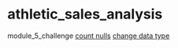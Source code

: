 # athletic_sales_analysis
module_5_challenge
[count nulls](https://www.aporia.com/resources/how-to/count-nan-values-dataframe/#:~:text=We%20can%20use%20the%20isna,together%20with%20isna%20or%20isnull.)
[change data type]([https://sentry.io/answers/change-a-column-type-in-a-dataframe-in-python-pandas/](https://www.geeksforgeeks.org/convert-the-column-type-from-string-to-datetime-format-in-pandas-dataframe/))
